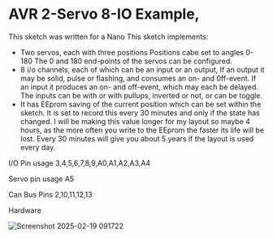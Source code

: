 # AVR 2-Servo 8-IO Example, 

This sketch was written for a Nano 
This sketch implements:
* Two servos, each with three positions
   Positions cabe set to angles 0-180
   The 0 and 180 end-points of the servos can be configured.
* 8 i/o channels, each of which can be an input or an output,
   If an output it may be solid, pulse or flashing, and consumes an on- and 0ff-event. 
   If an input it produces an on- and off-event, which may each be delayed.  The 
     inputs can be with or with pullups, inverted or not, or can be toggle.
* It has EEprom saving of the current position which can be set within the sketch. It is set to record this every 30 minutes and only if the state has changed. I will be making this value longer for my layout so maybe 4 hours, as the more often you write to the EEprom the faster its life will be lost. Every 30 minutes will give you about 5 years if the layout is used every day.


I/O Pin usage 3,4,5,6,7,8,9,A0,A1,A2,A3,A4 

Servo pin usage A5

Can Bus Pins 2,10,11,12,13

Hardware

![Screenshot 2025-02-19 091722](https://github.com/user-attachments/assets/efde63fd-0246-4bcf-a99f-d70ff8018740)

